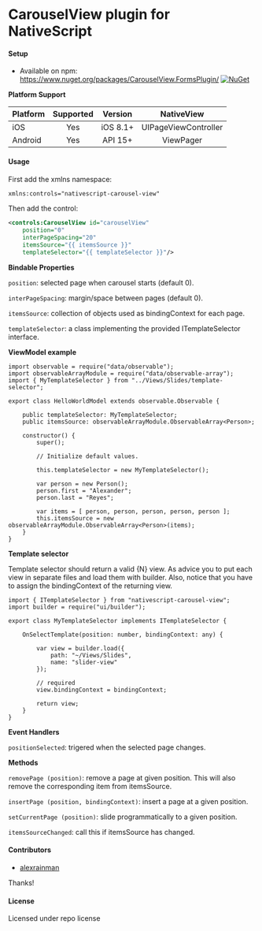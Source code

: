 # CarouselView plugin for NativeScript

#### Setup
* Available on npm: https://www.nuget.org/packages/CarouselView.FormsPlugin/ [![NuGet](https://img.shields.io/nuget/v/CarouselView.FormsPlugin.svg?label=NuGet)](https://www.nuget.org/packages/CarouselView.FormsPlugin/)

**Platform Support**

|Platform|Supported|Version|NativeView|
| ------------------- | :-----------: | :-----------: | :------------------: |
|iOS|Yes|iOS 8.1+|UIPageViewController|
|Android|Yes|API 15+|ViewPager|

#### Usage

First add the xmlns namespace:

```xml
xmlns:controls="nativescript-carousel-view"
```

Then add the control:

```xml
<controls:CarouselView id="carouselView"
    position="0"
    interPageSpacing="20"
    itemsSource="{{ itemsSource }}"
    templateSelector="{{ templateSelector }}"/>
```

**Bindable Properties**

```position```: selected page when carousel starts (default 0).

```interPageSpacing```: margin/space between pages (default 0).

```itemsSource```: collection of objects used as bindingContext for each page.

```templateSelector```: a class implementing the provided ITemplateSelector interface.

**ViewModel example**

```
import observable = require("data/observable");
import observableArrayModule = require("data/observable-array");
import { MyTemplateSelector } from "../Views/Slides/template-selector";

export class HelloWorldModel extends observable.Observable {

    public templateSelector: MyTemplateSelector;
    public itemsSource: observableArrayModule.ObservableArray<Person>;

    constructor() {
        super();

        // Initialize default values.

        this.templateSelector = new MyTemplateSelector();

        var person = new Person();
        person.first = "Alexander";
        person.last = "Reyes";

        var items = [ person, person, person, person, person ];
        this.itemsSource = new observableArrayModule.ObservableArray<Person>(items);
    }
}
```

**Template selector** 

Template selector should return a valid {N} view. As advice you to put each view in separate files and load them with builder. Also, notice that you have to assign the bindingContext of the returning view.

```
import { ITemplateSelector } from "nativescript-carousel-view";
import builder = require("ui/builder");

export class MyTemplateSelector implements ITemplateSelector {
    
    OnSelectTemplate(position: number, bindingContext: any) {

        var view = builder.load({
            path: "~/Views/Slides",
            name: "slider-view"
        });

        // required
        view.bindingContext = bindingContext;

        return view;
    }
}
```

**Event Handlers**

```positionSelected```: trigered when the selected page changes.

**Methods**

```removePage (position)```: remove a page at given position. This will also remove the corresponding item from itemsSource.

```insertPage (position, bindingContext)```: insert a page at a given position.

```setCurrentPage (position)```: slide programmatically to a given position.

```itemsSourceChanged```: call this if itemsSource has changed.

#### Contributors
* [alexrainman](https://github.com/alexrainman)

Thanks!

#### License
Licensed under repo license
